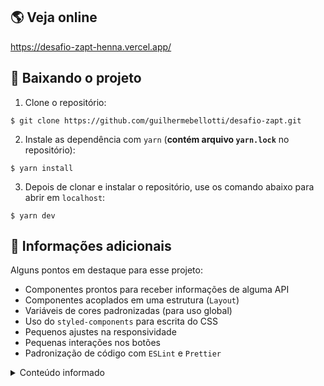 ## 🌎 Veja online
 https://desafio-zapt-henna.vercel.app/

## 🤘 Baixando o projeto

1. Clone o repositório:

```shell
$ git clone https://github.com/guilhermebellotti/desafio-zapt.git
```

2. Instale as dependência com `yarn` (**contém arquivo `yarn.lock`** no repositório):

```shell
$ yarn install
```

3. Depois de clonar e instalar o repositório, use os comando abaixo para abrir em `localhost`:

```shell
$ yarn dev
```

## 🥳 Informações adicionais
  
Alguns pontos em destaque para esse projeto:

* Componentes prontos para receber informações de alguma API
* Componentes acoplados em uma estrutura (`Layout`)
* Variáveis de cores padronizadas (para uso global)
* Uso do `styled-components` para escrita do CSS
* Pequenos ajustes na responsividade
* Pequenas interações nos botões
* Padronização de código com `ESLint` e `Prettier`


<details>
<summary>Conteúdo informado</summary>

  ## Desafio Zapt

  > Repositório onde tem o desafio para o processo seletivo da Zapt.

  ## Introdução

  A ideia é que você aprenda, se divirta e mostre o seu melhor nesse exercício.

  ## Exercício

  Segue [um link para o Figma](https://www.figma.com/file/MYVq6CfqgFkEAhcFcNmvGy/Public-File?node-id=0%3A1), onde terão 3 pequenas seções para serem feitas.

  Vocês podem escolher **1, 2 ou 3** para fazer, lembrando que aqui **Qualidade é melhor que Quantidade!**

  ## Requisitos - o que será analisado?

  - Escrita (HTML, CSS e JavaScript) e suas boas práticas
  - Organização e qualidade de código
  - Estrutura do projeto e escalabilidade
  - Commits organizados e bem escritos

  ## Como deve ser feito?

  - Você pode utilizar qualquer tecnologia que se sentir confortável
  - Você pode utilizar qualquer plugin se achar necessário (no dia-a-dia a gente não reinventa roda, aqui também não precisa)
  - Você pode entregar cada componente como uma página separada
  - Você pode entregar todos os componentes numa mesma página
  - Você precisa deixar claro todos os passos para rodar o projeto
  - Enfim, nos surpreenda!

  ## O que usamos por aqui?

  Caso você tenha interesse em se aproximar da nossa Stack, usamos:

  - Typescript em basicamente tudo
  - React e styled-components para construção das nossas interfaces
  - ESLint, Prettier e Jest para garantir padronização e qualidade de código

  ## Como entregar o teste?

  1. Crie um fork deste projeto
  2. Faça as devidas modificações
  3. Envie um PR para esse repositório

  ## Dúvidas?

  Qualquer dúvida, não deixe de nos enviar um email em admin@zapt.com.br ou wj@zapt.com.br.
</details>